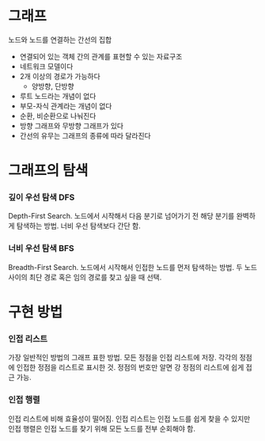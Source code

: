# 그래프
노드와 노드를 연결하는 간선의 집합
- 연결되어 있는 객체 간의 관계를 표현할 수 있는 자료구조
- 네트워크 모델이다
- 2개 이상의 경로가 가능하다
  - 양방향, 단방향
- 루트 노드라는 개념이 없다
- 부모-자식 관계라는 개념이 없다
- 순환, 비순환으로 나눠진다
- 방향 그래프와 무방향 그래프가 있다
- 간선의 유무는 그래프의 종류에 따라 달라진다

# 그래프의 탐색
### 깊이 우선 탐색 DFS
Depth-First Search. 노드에서 시작해서 다음 분기로 넘어가기 전 해당 분기를 완벽하게 탐색하는 방법. 너비 우선 탐색보다 간단 함.

### 너비 우선 탐색 BFS
Breadth-First Search. 노드에서 시작해서 인접한 노드를 먼저 탐색하는 방법. 두 노드 사이의 최단 경로 혹은 임의 경로를 찾고 싶을 때 선택.

# 구현 방법
### 인접 리스트
가장 일반적인 방법의 그래프 표한 방법. 모든 정점을 인접 리스트에 저장. 각각의 정점에 인접한 정점을 리스트로 표시한 것. 정점의 번호만 알면 강 정점의 리스트에 쉽게 접근 가능.

### 인접 행렬
인접 리스트에 비해 효율성이 떨어짐. 인접 리스트는 인접 노드를 쉽게 찾을 수 있지만 인접 행렬은 인접 노드를 찾기 위해 모든 노드를 전부 순회해야 함.
